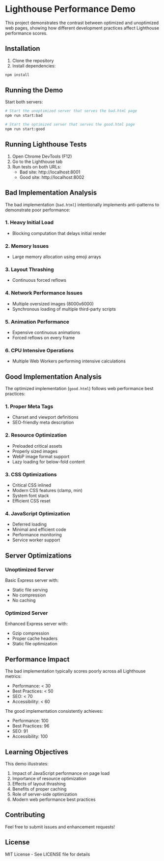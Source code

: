 # Lighthouse Performance Demo

This project demonstrates the contrast between optimized and unoptimized web pages, showing how different development practices affect Lighthouse performance scores.

## Installation

1. Clone the repository
2. Install dependencies:

```bash
npm install
```

## Running the Demo

Start both servers:

```bash
# Start the unoptimized server that serves the bad.html page
npm run start:bad

# Start the optimized server that serves the good.html page
npm run start:good
```

## Running Lighthouse Tests

1. Open Chrome DevTools (F12)
2. Go to the Lighthouse tab
3. Run tests on both URLs:
   - Bad site: http://localhost:8001
   - Good site: http://localhost:8002

## Bad Implementation Analysis

The bad implementation (`bad.html`) intentionally implements anti-patterns to demonstrate poor performance:

### 1. Heavy Initial Load

- Blocking computation that delays initial render

### 2. Memory Issues

- Large memory allocation using emoji arrays

### 3. Layout Thrashing

- Continuous forced reflows

### 4. Network Performance Issues

- Multiple oversized images (8000x6000)
- Synchronous loading of multiple third-party scripts

### 5. Animation Performance

- Expensive continuous animations
- Forced reflows on every frame

### 6. CPU Intensive Operations

- Multiple Web Workers performing intensive calculations

## Good Implementation Analysis

The optimized implementation (`good.html`) follows web performance best practices:

### 1. Proper Meta Tags

- Charset and viewport definitions
- SEO-friendly meta description

### 2. Resource Optimization

- Preloaded critical assets
- Properly sized images
- WebP image format support
- Lazy loading for below-fold content

### 3. CSS Optimizations

- Critical CSS inlined
- Modern CSS features (clamp, min)
- System font stack
- Efficient CSS reset

### 4. JavaScript Optimization

- Deferred loading
- Minimal and efficient code
- Performance monitoring
- Service worker support

## Server Optimizations

### Unoptimized Server

Basic Express server with:

- Static file serving
- No compression
- No caching

### Optimized Server

Enhanced Express server with:

- Gzip compression
- Proper cache headers
- Static file optimization

## Performance Impact

The bad implementation typically scores poorly across all Lighthouse metrics:

- Performance: < 30
- Best Practices: < 50
- SEO: < 70
- Accessibility: < 60

The good implementation consistently achieves:

- Performance: 100
- Best Practices: 96
- SEO: 91
- Accessibility: 100

## Learning Objectives

This demo illustrates:

1. Impact of JavaScript performance on page load
2. Importance of resource optimization
3. Effects of layout thrashing
4. Benefits of proper caching
5. Role of server-side optimization
6. Modern web performance best practices

## Contributing

Feel free to submit issues and enhancement requests!

## License

MIT License - See LICENSE file for details
